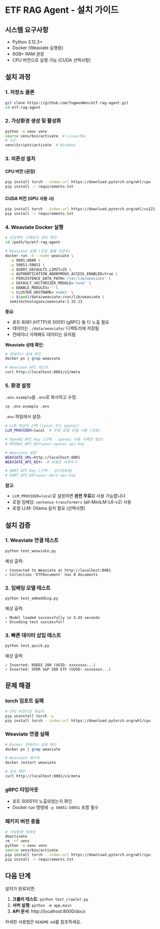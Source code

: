 # ETF RAG Agent - 설치 가이드

## 시스템 요구사항

- Python 3.12.3+
- Docker (Weaviate 실행용)
- 8GB+ RAM 권장
- CPU 버전으로 실행 가능 (CUDA 선택사항)

## 설치 과정

### 1. 저장소 클론

```bash
git clone https://github.com/YugwonWon/etf-rag-agent.git
cd etf-rag-agent
```

### 2. 가상환경 생성 및 활성화

```bash
python -m venv venv
source venv/bin/activate  # Linux/Mac
# 또는
venv\Scripts\activate  # Windows
```

### 3. 의존성 설치

#### CPU 버전 (권장)
```bash
pip install torch --index-url https://download.pytorch.org/whl/cpu
pip install -r requirements.txt
```

#### CUDA 버전 (GPU 사용 시)
```bash
pip install torch --index-url https://download.pytorch.org/whl/cu121
pip install -r requirements.txt
```

### 4. Weaviate Docker 실행

```bash
# 프로젝트 디렉토리 경로 확인
cd /path/to/etf-rag-agent

# Weaviate 실행 (로컬 볼륨 마운트)
docker run -d --name weaviate \
  -p 8081:8080 \
  -p 50051:50051 \
  -e QUERY_DEFAULTS_LIMIT=25 \
  -e AUTHENTICATION_ANONYMOUS_ACCESS_ENABLED=true \
  -e PERSISTENCE_DATA_PATH='/var/lib/weaviate' \
  -e DEFAULT_VECTORIZER_MODULE='none' \
  -e ENABLE_MODULES='' \
  -e CLUSTER_HOSTNAME='node1' \
  -v $(pwd)/data/weaviate:/var/lib/weaviate \
  semitechnologies/weaviate:1.32.13
```

**중요**:
- 포트 8081 (HTTP)와 50051 (gRPC) 둘 다 노출 필요
- 데이터는 `./data/weaviate/` 디렉토리에 저장됨
- 컨테이너 삭제해도 데이터는 유지됨

**Weaviate 상태 확인**:
```bash
# 컨테이너 상태 확인
docker ps | grep weaviate

# Weaviate API 테스트
curl http://localhost:8081/v1/meta
```

### 5. 환경 설정

`.env.example`을 `.env`로 복사하고 수정:

```bash
cp .env.example .env
```

`.env` 파일에서 설정:

```bash
# LLM 제공자 선택 (local 또는 openai)
LLM_PROVIDER=local  # 무료 로컬 모델 사용 (권장)

# OpenAI API Key (선택 - openai 사용 시에만 필요)
# OPENAI_API_KEY=your-openai-api-key

# Weaviate 설정
WEAVIATE_URL=http://localhost:8081
WEAVIATE_API_KEY=  # 로컬은 비워두기

# DART API Key (선택 - 공시정보용)
# DART_API_KEY=your-dart-api-key
```

**참고**: 
- `LLM_PROVIDER=local`로 설정하면 **완전 무료**로 사용 가능합니다
- 로컬 임베딩: `sentence-transformers` (all-MiniLM-L6-v2) 사용
- 로컬 LLM: Ollama 설치 필요 (선택사항)

## 설치 검증

### 1. Weaviate 연결 테스트

```bash
python test_weaviate.py
```

예상 출력:
```
✓ Connected to Weaviate at http://localhost:8081
✓ Collection 'ETFDocument' has 0 documents
```

### 2. 임베딩 모델 테스트

```bash
python test_embedding.py
```

예상 출력:
```
✓ Model loaded successfully in X.XX seconds
✓ Encoding test successful!
```

### 3. 빠른 데이터 삽입 테스트

```bash
python test_quick.py
```

예상 출력:
```
✓ Inserted: KODEX 200 (UUID: xxxxxxxx...)
✓ Inserted: SPDR S&P 500 ETF (UUID: xxxxxxxx...)
```

## 문제 해결

### torch 임포트 실패

```bash
# CPU 버전으로 재설치
pip uninstall torch -y
pip install torch --index-url https://download.pytorch.org/whl/cpu
```

### Weaviate 연결 실패

```bash
# Docker 컨테이너 상태 확인
docker ps | grep weaviate

# Weaviate 재시작
docker restart weaviate

# 포트 확인
curl http://localhost:8081/v1/meta
```

### gRPC 타임아웃

- 포트 50051이 노출되었는지 확인
- Docker run 명령에 `-p 50051:50051` 포함 필수

### 패키지 버전 충돌

```bash
# 가상환경 재생성
deactivate
rm -rf venv
python -m venv venv
source venv/bin/activate
pip install torch --index-url https://download.pytorch.org/whl/cpu
pip install -r requirements.txt
```

## 다음 단계

설치가 완료되면:

1. **크롤러 테스트**: `python test_crawler.py`
2. **서버 실행**: `python -m app.main`
3. **API 문서**: http://localhost:8000/docs

자세한 사용법은 `README.md`를 참조하세요.
